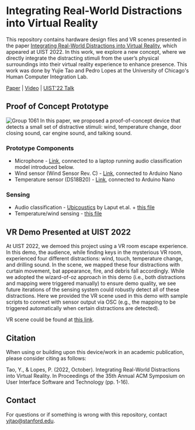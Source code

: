 # Integrating Real-World Distractions into Virtual Reality
This repository contains hardware design files and VR scenes presented in the paper [Integrating Real-World Distractions into Virtual Reality](https://lab.plopes.org/published/2022-UIST-IntegratingDistractions.pdf), which appeared at UIST 2022. In this work, we explore a new concept, where we directly integrate the distracting stimuli from the user’s physical surroundings into their virtual reality experience to enhance presence. This work was done by Yujie Tao and Pedro Lopes at the University of Chicago's Human Computer Integration Lab.

[Paper](https://lab.plopes.org/published/2022-UIST-IntegratingDistractions.pdf) | [Video](https://youtu.be/PO8ZlQGYMY8) | [UIST'22 Talk](https://youtu.be/COlRRy4sugs)

## Proof of Concept Prototype
![Group 1061](https://user-images.githubusercontent.com/32469005/205561758-1b62ec20-eec8-4dec-9b68-ce030c90f136.jpg)
In this paper, we proposed a proof-of-concept device that detects a small set of distractive stimuli: wind, temperature change, door closing sound, car engine sound, and talking sound. 

### Prototype Components
* Microphone - [Link](https://www.amazon.com/gp/product/B082M9W4G1/ref=ppx_yo_dt_b_asin_title_o06_s00?ie=UTF8&psc=1), connected to a laptop running audio classification model introduced below. 
* Wind sensor (Wind Sensor Rev. C) - [Link](https://moderndevice.com/products/wind-sensor), connected to Arduino Nano
* Temperature sensor (DS18B20) - [Link](https://www.amazon.com/SunFounder-DS18B20-Temperature-Arduino-Raspberry/dp/B013GB27HS/ref=sr_1_19?keywords=DS18B20&qid=1670220883&sr=8-19), connected to Arduino Nano

### Sensing
* Audio classification -  [Ubicoustics](https://github.com/FIGLAB/ubicoustics) by Laput et.al. + [this file](https://github.com/humancomputerintegration/vr-distraction/blob/main/sensing/audio_main.py)
* Temperature/wind sensing - [this file](https://github.com/humancomputerintegration/vr-distraction/blob/main/sensing/wind_temp_main.py)

## VR Demo Presented at UIST 2022
At UIST 2022, we demoed this project using a VR room escape experience. In this demo, the audience, while finding keys in the mysterious VR room, experienced four different distractions: wind, touch, temperature change, and drilling sound. In the scene, we mapped these four distractions with curtain movement, bat appearance, fire, and debris fall accordingly. While we adopted the wizard-of-oz approach in this demo (i.e., both distractions and mapping were triggered manually) to ensure demo quality, we see future iterations of the sensing system could robustly detect all of these distractions. Here we provided the VR scene used in this demo with sample scripts to connect with sensor output via OSC (e.g., the mapping to be triggered automatically when certain distractions are detected). 

VR scene could be found at [this link](https://drive.google.com/file/d/1YbyMCpjuXanU9UqlPft_7LSQKLHLBkH-/view?usp=sharing).

## Citation

When using or building upon this device/work in an academic publication, please consider citing as follows:

Tao, Y., & Lopes, P. (2022, October). Integrating Real-World Distractions into Virtual Reality. In Proceedings of the 35th Annual ACM Symposium on User Interface Software and Technology (pp. 1-16).

## Contact

For questions or if something is wrong with this repository, contact yjtao@stanford.edu.
